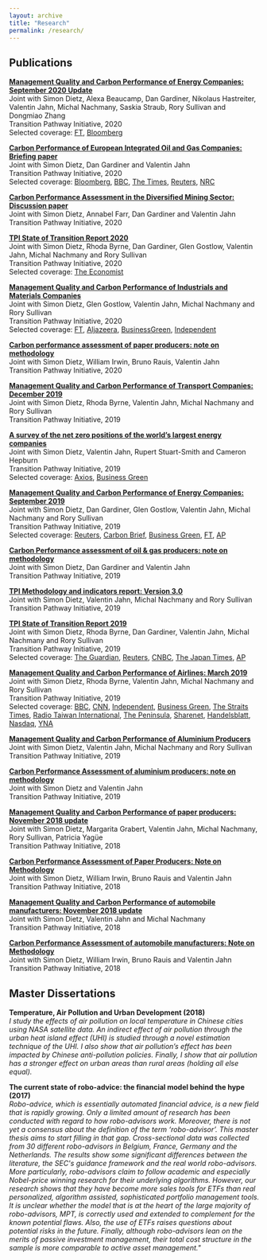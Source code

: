 ```yaml
---
layout: archive
title: "Research"
permalink: /research/
---
```


## Publications

**[Management Quality and Carbon Performance of Energy Companies: September 2020 Update](http://joliennoels.github.io/files/Energy-Sectors_results-Sep-2020.pdf)**  
 Joint with Simon Dietz, Alexa Beaucamp, Dan Gardiner, Nikolaus Hastreiter, Valentin Jahn, Michal Nachmany, Saskia Straub, Rory Sullivan and Dongmiao Zhang  
 Transition Pathway Initiative, 2020  
 Selected coverage: [FT](https://www.ft.com/content/16091645-98b3-4041-9ca2-053fb60181ba), [Bloomberg](https://www.bloomberg.com/news/articles/2020-10-06/fossil-fuel-firms-aren-t-doing-enough-on-emissions-funds-say)

**[Carbon Performance of European Integrated Oil and Gas Companies: Briefing paper](http://joliennoels.github.io/files/European-Integrated-Oil-and-Gas-Briefing-Paper.pdf)**  
  Joint with Simon Dietz, Dan Gardiner and Valentin Jahn  
  Transition Pathway Initiative, 2020  
  Selected coverage: [Bloomberg](https://www.bloomberg.com/news/articles/2020-05-11/big-oil-s-climate-targets-not-enough-for-paris-goals-funds-say), [BBC](https://www.bbc.com/news/science-environment-52624695), [The Times](https://www.thetimes.co.uk/article/bp-must-raise-game-to-meet-climate-pledge-says-report-wp5c68brb), [Reuters](https://www.reuters.com/article/oil-carbon-companies-targets/shell-eni-lead-oil-majors-climate-ambitions-but-still-fall-short-investors-idUSL8N2CT3TY), [NRC](https://www.nrc.nl/nieuws/2020/05/18/van-de-oliesector-wordt-meer-verwacht-dan-klimaatdoelen-a3999996?utm_source=SIM&utm_medium=email&utm_campaign=Klimaat&utm_content=&utm_term=20200523)

**[Carbon Performance Assessment in the Diversified Mining Sector: Discussion paper](http://joliennoels.github.io/files/Diversified-Miners-Discussion-Paper.pdf)**  
  Joint with Simon Dietz, Annabel Farr, Dan Gardiner and Valentin Jahn  
  Transition Pathway Initiative, 2020  

**[TPI State of Transition Report 2020](http://joliennoels.github.io/files/TPI-State-of-the-Transition-2020.pdf)**  
  Joint with Simon Dietz, Rhoda Byrne, Dan Gardiner, Glen Gostlow, Valentin Jahn, Michal Nachmany and Rory Sullivan  
  Transition Pathway Initiative, 2020  
  Selected coverage: [The Economist](https://www.economist.com/special-report/2020/09/17/costs-of-carbon)

**[Management Quality and Carbon Performance of Industrials and Materials Companies](http://joliennoels.github.io/files/Industrial-and-Material-Sectors-Results-Feb-2020.pdf)**    
  Joint with Simon Dietz, Glen Gostlow, Valentin Jahn, Michal Nachmany and Rory Sullivan  
  Transition Pathway Initiative, 2020  
  Selected coverage: [FT](https://www.ft.com/content/d94aa146-445a-11ea-a43a-c4b328d9061c), [Aljazeera](https://www.aljazeera.com/ajimpact/18-trillion-investor-group-calls-industry-giants-climate-200203191455108.html), [BusinessGreen](https://www.businessgreen.com/news/4009939/report-industrial-giants-guilty-slow-progress-climate-action), [Independent](https://www.independent.co.uk/news/business/comment/climate-crisis-industry-transition-pathway-initiative-fund-management-investment-a9311621.html)

**[Carbon performance assessment of paper producers: note on methodology](http://joliennoels.github.io/files/Paper-Methodology-Dec-2019.pdf)**  
  Joint with Simon Dietz, William Irwin, Bruno Rauis, Valentin Jahn  
  Transition Pathway Initiative, 2020

**[Management Quality and Carbon Performance of Transport Companies: December 2019](http://joliennoels.github.io/files/Transport-Sectors-Results-Dec-2019.pdf)**  
  Joint with Simon Dietz, Rhoda Byrne, Valentin Jahn, Michal Nachmany and Rory Sullivan  
  Transition Pathway Initiative, 2019

**[A survey of the net zero positions of the world’s largest energy companies](http://joliennoels.github.io/files/Net-Zero-Research-Oct-2019.pdf)**  
  Joint with Simon Dietz, Valentin Jahn, Rupert Stuart-Smith and Cameron Hepburn  
  Transition Pathway Initiative, 2019  
  Selected coverage: [Axios](https://www.axios.com/newsletters/axios-generate-cb88ac28-a3f1-4030-bdcd-e2f6ffce3e15.html?chunk=3#story3), [Business Green](https://www.businessgreen.com/bg/news-analysis/3083645/9-in-10-of-worlds-energy-companies-have-no-plan-to-reach-net-zero)

**[Management Quality and Carbon Performance of Energy Companies: September 2019](http://joliennoels.github.io/files/Energy-Sectors-Results-Sep-2019.pdf)**  
  Joint with Simon Dietz, Dan Gardiner, Glen Gostlow, Valentin Jahn, Michal Nachmany and Rory Sullivan  
  Transition Pathway Initiative, 2019  
  Selected coverage: [Reuters](https://uk.reuters.com/article/uk-climate-change-summit-investors/investors-turn-heat-on-big-oil-ahead-of-u-n-climate-summit-idUKKBN1W22SL), [Carbon Brief](https://www.carbonbrief.org/daily-brief/leading-countries-blocked-from-speaking-at-un-climate-summit), [Business Green](https://www.businessgreen.com/bg/news-analysis/3081680/investors-call-for-greater-transparency-over-climate-plans-and-lobbying-activity-as-climate-risk-fears-grow), [FT](https://www.ft.com/content/2c44d5d2-e9b7-11e9-a240-3b065ef5fc55), [AP](https://apnews.com/8bcebf4630584234b45654ac26374d2c)

**[Carbon Performance assessment of oil & gas producers: note on methodology](http://joliennoels.github.io/files/Oil-and-Gas-Methodology-Jun-2019.pdf)**  
  Joint with Simon Dietz, Dan Gardiner and Valentin Jahn  
  Transition Pathway Initiative, 2019

**[TPI Methodology and indicators report: Version 3.0](http://joliennoels.github.io/files/Methodology-and-Indicator-Report-v3.0.pdf)**  
  Joint with Simon Dietz, Valentin Jahn, Michal Nachmany and Rory Sullivan  
  Transition Pathway Initiative, 2019

**[TPI State of Transition Report 2019](http://joliennoels.github.io/files/TPI-State-of-the-Transition-2019.pdf)**  
  Joint with Simon Dietz, Rhoda Byrne, Dan Gardiner, Valentin Jahn, Michal Nachmany and Rory Sullivan  
  Transition Pathway Initiative, 2019  
  Selected coverage: [The Guardian](https://www.theguardian.com/environment/2019/jul/10/quarter-of-worlds-biggest-firms-fail-to-disclose-greenhouse-gas-emissions?CMP=Share_AndroidApp_Copy_to_clipboard), [Reuters](https://uk.reuters.com/article/us-climate-change-business/most-big-co2-emitting-firms-not-on-track-for-climate-goals-report-idUKKCN1U42Q7), [CNBC](https://www.cnbc.com/2019/07/09/reuters-america-most-big-co2-emitting-firms-not-on-track-for-climate-goals-report.html?__source=sharebar%7Ctwitter&par=sharebar), [The Japan Times](https://www.japantimes.co.jp/news/2019/07/10/world/science-health-world/worlds-biggest-polluting-firms-not-track-climate-goals-study-finds/#.XebmGS2ca9Y), [AP](https://apnews.com/01cf6a1c2846421eb6fcc85a0c53e761)


**[Management Quality and Carbon Performance of Airlines: March 2019](http://joliennoels.github.io/files/Airlines-Results-Mar-2019.pdf)**  
  Joint with Simon Dietz, Rhoda Byrne, Valentin Jahn, Michal Nachmany and Rory Sullivan  
  Transition Pathway Initiative, 2019  
  Selected coverage: [BBC](https://www.bbc.com/news/science-environment-47460958), [CNN](https://www.cnn.com/2019/03/05/business/airlines-climate-change-emissions/index.html), [Independent](https://www.independent.co.uk/news/business/news/worlds-top-20-airlines-climate-change-commitments-a8807746.html), [Business Green](https://www.businessgreen.com/bg/news/3072031/airlines-under-pressure-to-act-on-emissions), [The Straits Times](https://www.straitstimes.com/world/airlines-stall-in-tackling-climate-change-investor-group), [Radio Taiwan International](https://www.rti.org.tw/news/view/id/2013457), [The Peninsula](https://www.thepeninsulaqatar.com/article/05/03/2019/Airlines-stall-in-tackling-climate-change---investor-group), [Sharenet](https://www.sharenet.co.za/news/Airlines_stall_in_tackling_climate_change__investor_group/a94d841976cbbde80ef4f3f868ee6493), [Handelsblatt](https://www.handelsblatt.com/unternehmen/handel-konsumgueter/billigflieger-so-will-ryanair-zum-oeko-vorreiter-werden/24420274.html?ticket=ST-4603623-enaocebjUEgDFjIJsM5F-ap3), [Nasdaq](https://www.nasdaq.com/articles/airlines-stall-tackling-climate-change-investor-group-2019-03-05), [YNA](https://m.yna.co.kr/view/AKR20190306148100009)

**[Management Quality and Carbon Performance of Aluminium Producers](http://joliennoels.github.io/files/Aluminium-Results-Feb-2019.pdf)**  
  Joint with Simon Dietz, Valentin Jahn, Michal Nachmany and Rory Sullivan  
  Transition Pathway Initiative, 2019

**[Carbon Performance Assessment of aluminium producers: note on methodology](http://joliennoels.github.io/files/Aluminium-Methodology-Feb-2019.pdf)**  
  Joint with Simon Dietz and Valentin Jahn  
  Transition Pathway Initiative, 2019

**[Management Quality and Carbon Performance of paper producers: November 2018 update](http://joliennoels.github.io/files/Paper-Results-Nov-2018.pdf)**  
  Joint with Simon Dietz, Margarita Grabert, Valentin Jahn, Michal Nachmany, Rory Sullivan, Patricia Yagüe  
  Transition Pathway Initiative, 2018

**[Carbon Performance Assessment of Paper Producers: Note on Methodology](http://joliennoels.github.io/files/Paper-Methodology-Nov-2018.pdf)**  
  Joint with Simon Dietz, William Irwin, Bruno Rauis and Valentin Jahn  
  Transition Pathway Initiative, 2018

**[Management Quality and Carbon Performance of automobile manufacturers: November 2018 update](http://joliennoels.github.io/files/Autos-Results-Nov-2018.pdf)**  
  Joint with  Simon Dietz, Valentin Jahn and Michal Nachmany  
  Transition Pathway Initiative, 2018

**[Carbon Performance Assessment of automobile manufacturers: Note on Methodology](http://joliennoels.github.io/files/Autos-Methodology-Nov-2018.pdf)**  
  Joint with Simon Dietz, William Irwin, Bruno Rauis and Valentin Jahn  
  Transition Pathway Initiative, 2018


## Master Dissertations

**Temperature, Air Pollution and Urban Development (2018)**  
  *I  study  the  effects  of  air  pollution  on  local  temperature  in  Chinese  cities using NASA satellite data. An indirect effect of air pollution through the urban heat island effect (UHI) is studied through a novel estimation technique of the UHI. I also show that air pollution’s effect has been impacted by Chinese anti-pollution policies.  Finally,  I show that air pollution has a stronger effect on urban areas than rural areas (holding all else equal).*

**The current state of robo-advice: the financial model behind the hype (2017)**  
  *Robo-advice, which is essentially automated financial advice, is a new field that is rapidly growing. Only a limited amount of research has been conducted with regard to how robo-advisors work. Moreover, there is not yet a consensus about the definition of the term ‘robo-advisor’. This master thesis aims to start filling in that gap. Cross-sectional data was collected from 30 different robo-advisors in Belgium, France, Germany and the Netherlands. The results show some significant differences between the literature, the SEC's guidance framework and the real world robo-advisors. More particularly, robo-advisors claim to follow academic and especially Nobel-price winning research for their underlying algorithms. However, our research shows that they have become more sales tools for ETFs than real personalized, algorithm assisted, sophisticated portfolio management tools. It is unclear whether the model that is at the heart of the large majority of robo-advisors, MPT, is correctly used and extended to complement for the known potential flaws. Also, the use of ETFs raises questions about potential risks in the future. Finally, although robo-advisors lean on the merits of passive investment management, their total cost structure in the sample is more comparable to active asset management."*
